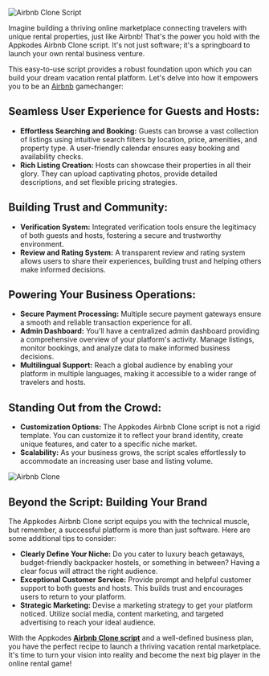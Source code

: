 ![Airbnb Clone Script](https://i.postimg.cc/WbpcwxSn/airfinch-1.png)

Imagine building a thriving online marketplace connecting travelers with unique rental properties, just like Airbnb!  That's the power you hold with the Appkodes Airbnb Clone script. It's not just software; it's a springboard to launch your own rental business venture.

This easy-to-use script provides a robust foundation upon which you can build your dream vacation rental platform.  Let's delve into how it empowers you to be an [Airbnb](https://github.com/topics/airbnb-clone) gamechanger:

## Seamless User Experience for Guests and Hosts:

* **Effortless Searching and Booking:** Guests can browse a vast collection of listings using intuitive search filters by location, price, amenities, and property type. A user-friendly calendar ensures easy booking and availability checks.
* **Rich Listing Creation:** Hosts can showcase their properties in all their glory. They can upload captivating photos, provide detailed descriptions, and set flexible pricing strategies.

## Building Trust and Community:

* **Verification System:** Integrated verification tools ensure the legitimacy of both guests and hosts, fostering a secure and trustworthy environment.
* **Review and Rating System:** A transparent review and rating system allows users to share their experiences, building trust and helping others make informed decisions.

## Powering Your Business Operations:

* **Secure Payment Processing:** Multiple secure payment gateways ensure a smooth and reliable transaction experience for all.
* **Admin Dashboard:** You'll have a centralized admin dashboard providing a comprehensive overview of your platform's activity. Manage listings, monitor bookings, and analyze data to make informed business decisions.
* **Multilingual Support:** Reach a global audience by enabling your platform in multiple languages, making it accessible to a wider range of travelers and hosts.

## Standing Out from the Crowd:

* **Customization Options:** The Appkodes Airbnb Clone script is not a rigid template. You can customize it to reflect your brand identity, create unique features, and cater to a specific niche market.
* **Scalability:** As your business grows, the script scales effortlessly to accommodate an increasing user base and listing volume.

![Airbnb Clone](https://i.postimg.cc/j23KGrhy/Airbnb-Clone-1-1.jpg)
## Beyond the Script: Building Your Brand

The Appkodes Airbnb Clone script equips you with the technical muscle, but remember, a successful platform is more than just software. Here are some additional tips to consider:

* **Clearly Define Your Niche:** Do you cater to luxury beach getaways, budget-friendly backpacker hostels, or something in between? Having a clear focus will attract the right audience.
* **Exceptional Customer Service:** Provide prompt and helpful customer support to both guests and hosts. This builds trust and encourages users to return to your platform.
* **Strategic Marketing:** Devise a marketing strategy to get your platform noticed. Utilize social media, content marketing, and targeted advertising to reach your ideal audience.

With the Appkodes **[Airbnb Clone script](https://appkodes.com/airbnb-clone/)** and a well-defined business plan, you have the perfect recipe to launch a thriving vacation rental marketplace.  It's time to turn your vision into reality and become the next big player in the online rental game!
